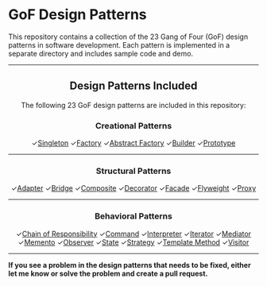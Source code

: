 # GoF Design Patterns

This repository contains a collection of the 23 Gang of Four (GoF) design patterns in software development. Each pattern is implemented in a separate directory and includes sample code and demo.
<hr/>
<div align="center">
  
## Design Patterns Included
The following 23 GoF design patterns are included in this repository:

### Creational Patterns
✓[Singleton](https://www.c-sharpcorner.com/UploadFile/8911c4/singleton-design-pattern-in-C-Sharp/)
✓[Factory](https://www.c-sharpcorner.com/article/factory-design-pattern-in-c-sharp/)
✓[Abstract Factory](https://www.c-sharpcorner.com/article/c-sharp-abstract-factory-design-pattern-with-code-example/)
✓[Builder](https://www.c-sharpcorner.com/article/builder-design-pattern-using-c-sharp/)
✓[Prototype](https://www.c-sharpcorner.com/UploadFile/SukeshMarla/learn-design-pattern-prototype-pattern/)
<hr/>

### Structural Patterns
✓[Adapter](https://www.c-sharpcorner.com/UploadFile/efa3cf/adapter-design-pattern-in-C-Sharp/)
✓[Bridge](https://www.c-sharpcorner.com/UploadFile/b1df45/bridge-design-pattern-using-C-Sharp/)
✓[Composite](https://www.c-sharpcorner.com/article/composite-patterns-in-C-Sharp/)
✓[Decorator](https://www.c-sharpcorner.com/UploadFile/damubetha/decorator-pattern-in-csharp/)
✓[Facade](https://www.c-sharpcorner.com/article/facade-design-pattern-using-c-sharp/)
✓[Flyweight](https://www.c-sharpcorner.com/article/understanding-the-flyweight-design-pattern-in-c-sharp/)
✓[Proxy](https://www.c-sharpcorner.com/UploadFile/b1df45/proxy-design-pattern-using-C-Sharp/)
<hr/>

### Behavioral Patterns
✓[Chain of Responsibility](https://www.c-sharpcorner.com/UploadFile/chinnasrihari/chain-of-responsibility-design-pattern/)
✓[Command](https://www.c-sharpcorner.com/UploadFile/851045/command-design-pattern-in-C-Sharp/)
✓[Interpreter](https://rezababakhani.ir/blog/interpreter-design-pattern)
✓[Iterator](https://www.c-sharpcorner.com/article/iterator-design-pattern/)
✓[Mediator](https://www.c-sharpcorner.com/UploadFile/b1df45/mediator-design-pattern-using-C-Sharp/)
✓[Memento](https://www.c-sharpcorner.com/UploadFile/b1df45/memento-design-pattern-using-C-Sharp/)
✓[Observer](https://www.c-sharpcorner.com/UploadFile/40e97e/observer-design-pattern-in-C-Sharp/)
✓[State](https://www.c-sharpcorner.com/UploadFile/ff2f08/state-design-pattern/)
✓[Strategy](https://www.c-sharpcorner.com/UploadFile/shinuraj587/strategy-pattern-in-net/)
✓[Template Method](https://www.c-sharpcorner.com/UploadFile/b1df45/template-design-pattern-in-C-Sharp/)
✓[Visitor](https://www.c-sharpcorner.com/UploadFile/efa3cf/visitor-pattern-in-C-Sharp/)
<hr/>

</div>


**If you see a problem in the design patterns that needs to be fixed, either let me know or solve the problem and create a pull request.**
